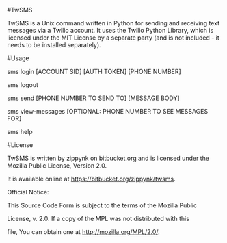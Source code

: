 #TwSMS


TwSMS is a Unix command written in Python for sending and receiving text messages via a Twilio account. It uses the Twilio Python Library, which is licensed under the MIT License by a separate party (and is not included - it needs to be installed separately).


#Usage

sms login [ACCOUNT SID] [AUTH TOKEN] [PHONE NUMBER]

sms logout

sms send [PHONE NUMBER TO SEND TO] [MESSAGE BODY]

sms view-messages [OPTIONAL: PHONE NUMBER TO SEE MESSAGES FOR]

sms help

#License

TwSMS is written by zippynk on bitbucket.org and is licensed under the Mozilla Public License, Version 2.0.

It is available online at https://bitbucket.org/zippynk/twsms.

Official Notice:

  This Source Code Form is subject to the terms of the Mozilla Public

  License, v. 2.0. If a copy of the MPL was not distributed with this

  file, You can obtain one at http://mozilla.org/MPL/2.0/.